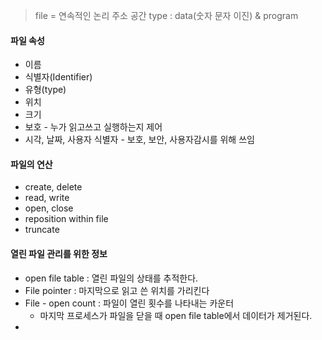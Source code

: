> file = 연속적인 논리 주소 공간
> type : data(숫자 문자 이진) & program

#### 파일 속성
- 이름
- 식별자(Identifier)
- 유형(type)
- 위치
- 크기
- 보호 - 누가 읽고쓰고 실행하는지 제어
- 시각, 날짜, 사용자 식별자 - 보호, 보안, 사용자감시를 위해 쓰임

#### 파일의 연산
- create, delete
- read, write
- open, close
- reposition within file
- truncate

#### 열린 파일 관리를 위한 정보
- open file table : 열린 파일의 상태를 추적한다.
- File pointer : 마지막으로 읽고 쓴 위치를 가리킨다
- File - open count : 파일이 열린 횟수를 나타내는 카운터
	- 마지막 프로세스가 파일을 닫을 때 open file table에서 데이터가 제거된다.
- 